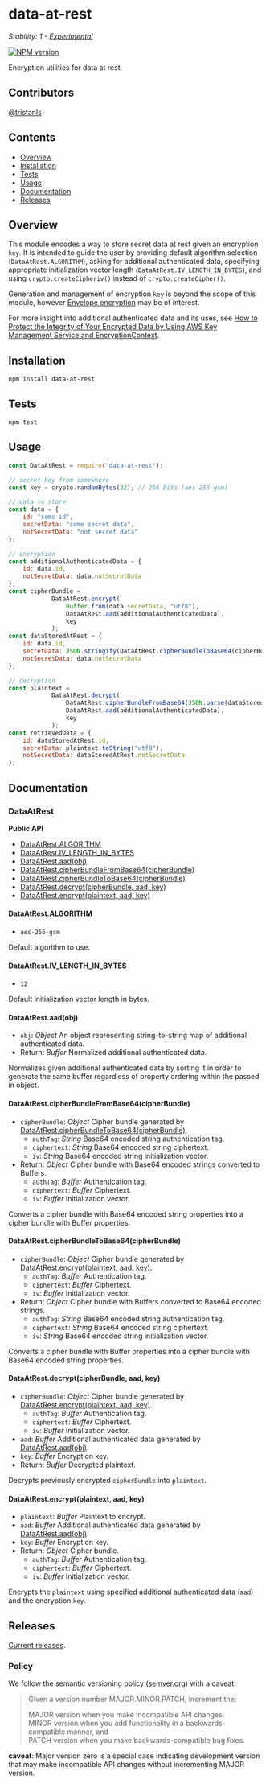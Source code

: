 # data-at-rest

_Stability: 1 - [Experimental](https://github.com/tristanls/stability-index#stability-1---experimental)_

[![NPM version](https://badge.fury.io/js/data-at-rest.png)](http://npmjs.org/package/data-at-rest)

Encryption utilities for data at rest.

## Contributors

[@tristanls](https://github.com/tristanls)

## Contents

  * [Overview](#overview)
  * [Installation](#installation)
  * [Tests](#tests)
  * [Usage](#usage)
  * [Documentation](#documentation)
  * [Releases](#releases)

## Overview

This module encodes a way to store secret data at rest given an encryption `key`. It is intended to guide the user by providing default algorithm selection (`DataAtRest.ALGORITHM`), asking for additional authenticated data, specifying appropriate initialization vector length (`DataAtRest.IV_LENGTH_IN_BYTES`), and using `crypto.createCipheriv()` instead of `crypto.createCipher()`.

Generation and management of encryption `key` is beyond the scope of this module, however [Envelope encryption](http://docs.aws.amazon.com/kms/latest/developerguide/workflow.html) may be of interest.

For more insight into additional authenticated data and its uses, see [How to Protect the Integrity of Your Encrypted Data by Using AWS Key Management Service and EncryptionContext](http://blogs.aws.amazon.com/security/post/Tx2LZ6WBJJANTNW/How-to-Protect-the-Integrity-of-Your-Encrypted-Data-by-Using-AWS-Key-Management).

## Installation

    npm install data-at-rest

## Tests

    npm test

## Usage

```javascript
const DataAtRest = require("data-at-rest");

// secret key from somewhere
const key = crypto.randomBytes(32); // 256 bits (aes-256-gcm)

// data to store
const data = {
    id: "some-id",
    secretData: "some secret data",
    notSecretData: "not secret data"
};

// encryption
const additionalAuthenticatedData = {
    id: data.id,
    notSecretData: data.notSecretData
};
const cipherBundle =
            DataAtRest.encrypt(
                Buffer.from(data.secretData, "utf8"),
                DataAtRest.aad(additionalAuthenticatedData),
                key
            );
const dataStoredAtRest = {
    id: data.id,
    secretData: JSON.stringify(DataAtRest.cipherBundleToBase64(cipherBundle)),
    notSecretData: data.notSecretData
};

// decryption
const plaintext =
            DataAtRest.decrypt(
                DataAtRest.cipherBundleFromBase64(JSON.parse(dataStoredAtRest.secretData)),
                DataAtRest.aad(additionalAuthenticatedData),
                key
            );
const retrievedData = {
    id: dataStoredAtRest.id,
    secretData: plaintext.toString("utf8"),
    notSecretData: dataStoredAtRest.notSecretData
};
```

## Documentation

### DataAtRest

**Public API**
  * [DataAtRest.ALGORITHM](#dataatrestalgorithm)
  * [DataAtRest.IV_LENGTH_IN_BYTES](#dataatrestiv_length_in_bytes)
  * [DataAtRest.aad(obj)](#dataatrestaadobj)
  * [DataAtRest.cipherBundleFromBase64(cipherBundle)](#dataatrestcipherbundlefrombase64cipherbundle)
  * [DataAtRest.cipherBundleToBase64(cipherBundle)](#dataatrestcipherbundletobase64cipherbundle)
  * [DataAtRest.decrypt(cipherBundle, aad, key)](#dataatrestdecryptcipherbundle-aad-key)
  * [DataAtRest.encrypt(plaintext, aad, key)](#dataatrestencryptplaintext-aad-key)

#### DataAtRest.ALGORITHM

  * `aes-256-gcm`

Default algorithm to use.

#### DataAtRest.IV_LENGTH_IN_BYTES

  * `12`

Default initialization vector length in bytes.

#### DataAtRest.aad(obj)

  * `obj`: _Object_ An object representing string-to-string map of additional authenticated data.
  * Return: _Buffer_ Normalized additional authenticated data.

Normalizes given additional authenticated data by sorting it in order to generate the same buffer regardless of property ordering within the passed in object.

#### DataAtRest.cipherBundleFromBase64(cipherBundle)

  * `cipherBundle`: _Object_ Cipher bundle generated by [DataAtRest.cipherBundleToBase64(cipherBundle)](#dataatrestcipherbundletobase64cipherbundle).
    * `authTag`: _String_ Base64 encoded string authentication tag.
    * `ciphertext`: _String_ Base64 encoded string ciphertext.
    * `iv`: _String_ Base64 encoded string initialization vector.
  * Return: _Object_ Cipher bundle with Base64 encoded strings converted to Buffers.
    * `authTag`: _Buffer_ Authentication tag.
    * `ciphertext`: _Buffer_ Ciphertext.
    * `iv`: _Buffer_ Initialization vector.

Converts a cipher bundle with Base64 encoded string properties into a cipher bundle with Buffer properties.

#### DataAtRest.cipherBundleToBase64(cipherBundle)

  * `cipherBundle`: _Object_ Cipher bundle generated by [DataAtRest.encrypt(plaintext, aad, key)](#dataatrestencryptplaintext-aad-key).
    * `authTag`: _Buffer_ Authentication tag.
    * `ciphertext`: _Buffer_ Ciphertext.
    * `iv`: _Buffer_ Initialization vector.
  * Return: _Object_ Cipher bundle with Buffers converted to Base64 encoded strings.
    * `authTag`: _String_ Base64 encoded string authentication tag.
    * `ciphertext`: _String_ Base64 encoded string ciphertext.
    * `iv`: _String_ Base64 encoded string initialization vector.

Converts a cipher bundle with Buffer properties into a cipher bundle with Base64 encoded string properties.

#### DataAtRest.decrypt(cipherBundle, aad, key)

  * `cipherBundle`: _Object_ Cipher bundle generated by [DataAtRest.encrypt(plaintext, aad, key)](#dataatrestencryptplaintext-aad-key).
    * `authTag`: _Buffer_ Authentication tag.
    * `ciphertext`: _Buffer_ Ciphertext.
    * `iv`: _Buffer_ Initialization vector.
  * `aad`: _Buffer_ Additional authenticated data generated by [DataAtRest.aad(obj)](#dataatrestaadobj).
  * `key`: _Buffer_ Encryption key.
  * Return: _Buffer_ Decrypted plaintext.

Decrypts previously encrypted `cipherBundle` into `plaintext`.

#### DataAtRest.encrypt(plaintext, aad, key)

  * `plaintext`: _Buffer_ Plaintext to encrypt.
  * `aad`: _Buffer_ Additional authenticated data generated by [DataAtRest.aad(obj)](#dataatrestaadobj).
  * `key`: _Buffer_ Encryption key.
  * Return: _Object_ Cipher bundle.
    * `authTag`: _Buffer_ Authentication tag.
    * `ciphertext`: _Buffer_ Ciphertext.
    * `iv`: _Buffer_ Initialization vector.

Encrypts the `plaintext` using specified additional authenticated data (`aad`) and the encryption `key`.

## Releases

[Current releases](https://github.com/tristanls/data-at-rest/releases).

### Policy

We follow the semantic versioning policy ([semver.org](http://semver.org/)) with a caveat:

> Given a version number MAJOR.MINOR.PATCH, increment the:
>
>MAJOR version when you make incompatible API changes,<br/>
>MINOR version when you add functionality in a backwards-compatible manner, and<br/>
>PATCH version when you make backwards-compatible bug fixes.

**caveat**: Major version zero is a special case indicating development version that may make incompatible API changes without incrementing MAJOR version.
